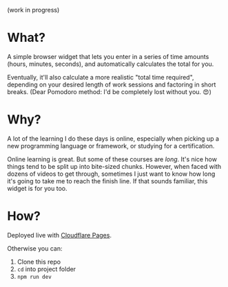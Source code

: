(work in progress)

# What?

A simple browser widget that lets you enter in a series of time amounts (hours, minutes, seconds), and automatically calculates the total for you.

Eventually, it'll also calculate a more realistic "total time required", depending on your desired length of work sessions and factoring in short breaks. (Dear Pomodoro method: I'd be completely lost without you. 😍)

# Why?

A lot of the learning I do these days is online, especially when picking up a new programming language or framework, or studying for a certification.

Online learning is great. But some of these courses are *long*. It's nice how things tend to be split up into bite-sized chunks. However, when faced with dozens of videos to get through, sometimes I just want to know how long it's going to take me to reach the finish line. If that sounds familiar, this widget is for you too.

# How?

Deployed live with [Cloudflare Pages](https://react-time-calculator.pages.dev/).

Otherwise you can:
1. Clone this repo
2. `cd` into project folder
3. `npm run dev`
